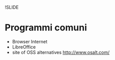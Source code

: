 !SLIDE

# Programmi comuni

* Browser Internet
* LibreOffice
* site of OSS alternatives http://www.osalt.com/
